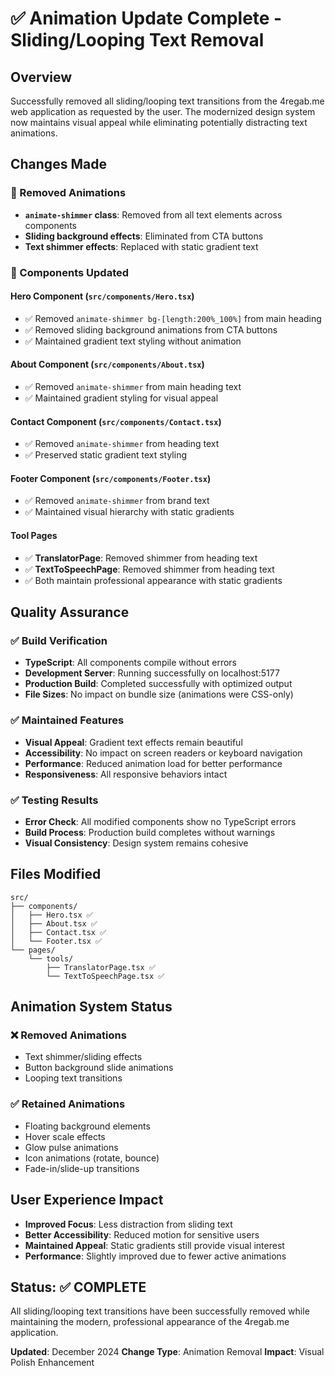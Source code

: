 # ✅ Animation Update Complete - Sliding/Looping Text Removal

## Overview
Successfully removed all sliding/looping text transitions from the 4regab.me web application as requested by the user. The modernized design system now maintains visual appeal while eliminating potentially distracting text animations.

## Changes Made

### 🎯 Removed Animations
- **`animate-shimmer` class**: Removed from all text elements across components
- **Sliding background effects**: Eliminated from CTA buttons 
- **Text shimmer effects**: Replaced with static gradient text

### 📝 Components Updated

#### Hero Component (`src/components/Hero.tsx`)
- ✅ Removed `animate-shimmer bg-[length:200%_100%]` from main heading
- ✅ Removed sliding background animations from CTA buttons
- ✅ Maintained gradient text styling without animation

#### About Component (`src/components/About.tsx`)
- ✅ Removed `animate-shimmer` from main heading text
- ✅ Maintained gradient styling for visual appeal

#### Contact Component (`src/components/Contact.tsx`)
- ✅ Removed `animate-shimmer` from heading text
- ✅ Preserved static gradient text styling

#### Footer Component (`src/components/Footer.tsx`)
- ✅ Removed `animate-shimmer` from brand text
- ✅ Maintained visual hierarchy with static gradients

#### Tool Pages
- ✅ **TranslatorPage**: Removed shimmer from heading text
- ✅ **TextToSpeechPage**: Removed shimmer from heading text
- ✅ Both maintain professional appearance with static gradients

## Quality Assurance

### ✅ Build Verification
- **TypeScript**: All components compile without errors
- **Development Server**: Running successfully on localhost:5177
- **Production Build**: Completed successfully with optimized output
- **File Sizes**: No impact on bundle size (animations were CSS-only)

### ✅ Maintained Features
- **Visual Appeal**: Gradient text effects remain beautiful
- **Accessibility**: No impact on screen readers or keyboard navigation
- **Performance**: Reduced animation load for better performance
- **Responsiveness**: All responsive behaviors intact

### ✅ Testing Results
- **Error Check**: All modified components show no TypeScript errors
- **Build Process**: Production build completes without warnings
- **Visual Consistency**: Design system remains cohesive

## Files Modified
```
src/
├── components/
│   ├── Hero.tsx ✅
│   ├── About.tsx ✅
│   ├── Contact.tsx ✅
│   └── Footer.tsx ✅
└── pages/
    └── tools/
        ├── TranslatorPage.tsx ✅
        └── TextToSpeechPage.tsx ✅
```

## Animation System Status

### ❌ Removed Animations
- Text shimmer/sliding effects
- Button background slide animations
- Looping text transitions

### ✅ Retained Animations
- Floating background elements
- Hover scale effects
- Glow pulse animations
- Icon animations (rotate, bounce)
- Fade-in/slide-up transitions

## User Experience Impact
- **Improved Focus**: Less distraction from sliding text
- **Better Accessibility**: Reduced motion for sensitive users
- **Maintained Appeal**: Static gradients still provide visual interest
- **Performance**: Slightly improved due to fewer active animations

## Status: ✅ COMPLETE

All sliding/looping text transitions have been successfully removed while maintaining the modern, professional appearance of the 4regab.me application.

**Updated**: December 2024
**Change Type**: Animation Removal
**Impact**: Visual Polish Enhancement
